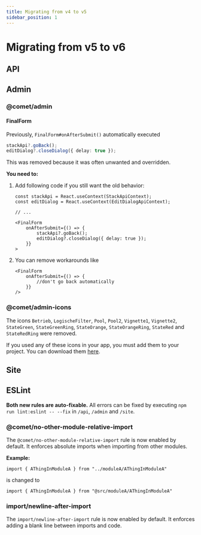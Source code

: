 ```yaml
---
title: Migrating from v4 to v5
sidebar_position: 1
---
```


# Migrating from v5 to v6

## API


## Admin

### @comet/admin

#### FinalForm

Previously, `FinalForm#onAfterSubmit()` automatically executed

```ts
stackApi?.goBack();
editDialog?.closeDialog({ delay: true });
```

This was removed because it was often unwanted and overridden. 

**You need to:**

1. Add following code if you still want the old behavior:

    ```tsx
    const stackApi = React.useContext(StackApiContext);
    const editDialog = React.useContext(EditDialogApiContext);
   
    // ...
   
    <FinalForm
        onAfterSubmit={() => {
            stackApi?.goBack();
            editDialog?.closeDialog({ delay: true });
        }}
    >
    ```

2. You can remove workarounds like

    ```tsx
    <FinalForm
        onAfterSubmit={() => {
            //don't go back automatically
        }}
    />
    ```

### @comet/admin-icons

The icons `Betrieb`, `LogischeFilter`, `Pool`, `Pool2`, `Vignette1`, `Vignette2`, `StateGreen`, `StateGreenRing`, `StateOrange`, `StateOrangeRing`, `StateRed` and `StateRedRing` were removed.

If you used any of these icons in your app, you must add them to your project. You can download them [here](https://github.com/vivid-planet/comet/tree/76e50aa86fd69b1df79825967c6c5c50e2cb6df7/packages/admin/admin-icons/icons/deprecated).


## Site


## ESLint

**Both new rules are auto-fixable.** All errors can be fixed by executing `npm run lint:eslint -- --fix` in `/api`, `/admin` and `/site`.

### @comet/no-other-module-relative-import

The `@comet/no-other-module-relative-import` rule is now enabled by default. It enforces absolute imports when importing from other modules.

**Example:**

`import { AThingInModuleA } from "../moduleA/AThingInModuleA"`

is changed to 

`import { AThingInModuleA } from "@src/moduleA/AThingInModuleA"`

### import/newline-after-import

The `import/newline-after-import` rule is now enabled by default. It enforces adding a blank line between imports and code.

